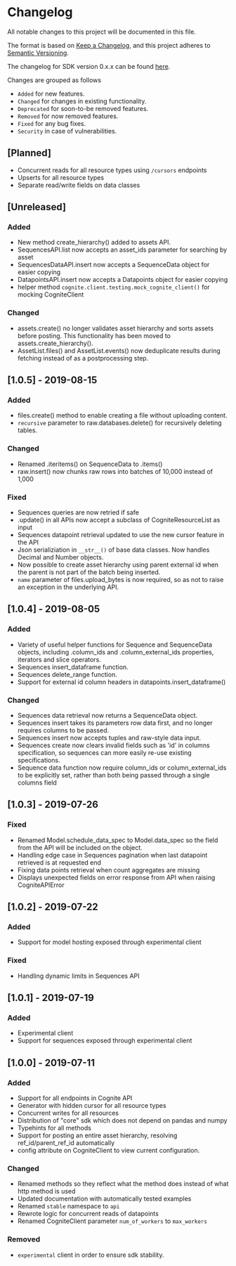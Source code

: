 # Changelog
All notable changes to this project will be documented in this file.

The format is based on [Keep a Changelog](https://keepachangelog.com/en/1.0.0/),
and this project adheres to [Semantic Versioning](https://semver.org/spec/v2.0.0.html).

The changelog for SDK version 0.x.x can be found [here](https://github.com/cognitedata/cognite-sdk-python/blob/0.13/CHANGELOG.md).

Changes are grouped as follows
- `Added` for new features.
- `Changed` for changes in existing functionality.
- `Deprecated` for soon-to-be removed features.
- `Removed` for now removed features.
- `Fixed` for any bug fixes.
- `Security` in case of vulnerabilities.

## [Planned]
- Concurrent reads for all resource types using `/cursors` endpoints
- Upserts for all resource types
- Separate read/write fields on data classes

## [Unreleased]
### Added
- New method create_hierarchy() added to assets API.
- SequencesAPI.list now accepts an asset_ids parameter for searching by asset
- SequencesDataAPI.insert now accepts a SequenceData object for easier copying
- DatapointsAPI.insert now accepts a Datapoints object for easier copying
- helper method `cognite.client.testing.mock_cognite_client()` for mocking CogniteClient

### Changed
- assets.create() no longer validates asset hierarchy and sorts assets before posting. This functionality has been moved to assets.create_hierarchy().
- AssetList.files() and AssetList.events() now deduplicate results during fetching instead of as a postprocessing step.

## [1.0.5] - 2019-08-15
### Added
- files.create() method to enable creating a file without uploading content.
- `recursive` parameter to raw.databases.delete() for recursively deleting tables.

### Changed
- Renamed .iteritems() on SequenceData to .items()
- raw.insert() now chunks raw rows into batches of 10,000 instead of 1,000

### Fixed
- Sequences queries are now retried if safe
- .update() in all APIs now accept a subclass of CogniteResourceList as input
- Sequences datapoint retrieval updated to use the new cursor feature in the API
- Json serializiation in `__str__()` of base data classes. Now handles Decimal and Number objects. 
- Now possible to create asset hierarchy using parent external id when the parent is not part of the batch being inserted.
- `name` parameter of files.upload_bytes is now required, so as not to raise an exception in the underlying API.

## [1.0.4] - 2019-08-05
### Added
- Variety of useful helper functions for Sequence and SequenceData objects, including .column_ids and .column_external_ids properties, iterators and slice operators.
- Sequences insert_dataframe function.
- Sequences delete_range function.
- Support for external id column headers in datapoints.insert_dataframe()

### Changed
- Sequences data retrieval now returns a SequenceData object.
- Sequences insert takes its parameters row data first, and no longer requires columns to be passed.
- Sequences insert now accepts tuples and raw-style data input.
- Sequences create now clears invalid fields such as 'id' in columns specification, so sequences can more easily re-use existing specifications.
- Sequence data function now require column_ids or column_external_ids to be explicitly set, rather than both being passed through a single columns field

## [1.0.3] - 2019-07-26
### Fixed
- Renamed Model.schedule_data_spec to Model.data_spec so the field from the API will be included on the object.
- Handling edge case in Sequences pagination when last datapoint retrieved is at requested end
- Fixing data points retrieval when count aggregates are missing
- Displays unexpected fields on error response from API when raising CogniteAPIError

## [1.0.2] - 2019-07-22
### Added
- Support for model hosting exposed through experimental client

### Fixed
- Handling dynamic limits in Sequences API

## [1.0.1] - 2019-07-19
### Added
- Experimental client
- Support for sequences exposed through experimental client

## [1.0.0] - 2019-07-11
### Added
- Support for all endpoints in Cognite API
- Generator with hidden cursor for all resource types
- Concurrent writes for all resources
- Distribution of "core" sdk which does not depend on pandas and numpy
- Typehints for all methods
- Support for posting an entire asset hierarchy, resolving ref_id/parent_ref_id automatically
- config attribute on CogniteClient to view current configuration. 

### Changed
- Renamed methods so they reflect what the method does instead of what http method is used
- Updated documentation with automatically tested examples
- Renamed `stable` namespace to `api`
- Rewrote logic for concurrent reads of datapoints
- Renamed CogniteClient parameter `num_of_workers` to `max_workers`

### Removed
- `experimental` client in order to ensure sdk stability.
